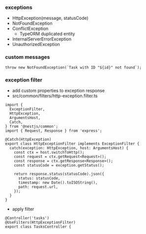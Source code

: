 ### exceptions
- HttpException(message, statusCode)
- NotFoundException
- ConflictException
  - TypeORM duplicated entity
- InternalServerErrorException
- UnauthorizedException

### custom messages
```
throw new NotFoundException(`Task with ID "${id}" not found`);
```

### exception filter
- add custom properties to exception response
- src/common/filters/http-exception.filter.ts
```
import {
  ExceptionFilter,
  HttpException,
  ArgumentsHost,
  Catch,
} from '@nestjs/common';
import { Request, Response } from 'express';

@Catch(HttpException)
export class HttpExceptionFilter implements ExceptionFilter {
  catch(exception: HttpException, host: ArgumentsHost) {
    const ctx = host.switchToHttp();
    const request = ctx.getRequest<Request>();
    const response = ctx.getResponse<Response>();
    const statusCode = exception.getStatus();

    return response.status(statusCode).json({
      status: statusCode,
      timestamp: new Date().toISOString(),
      path: request.url,
    });
  }
}
```
- apply filter
```
@Controller('tasks')
@UseFilters(HttpExceptionFilter)
export class TasksController {
```